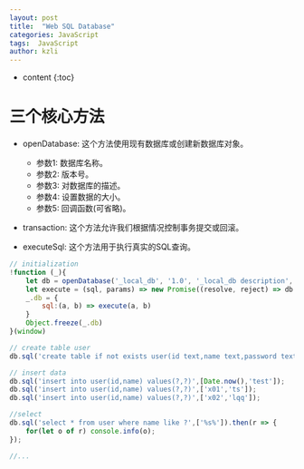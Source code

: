 ```yaml
---
layout: post
title:  "Web SQL Database"
categories: JavaScript
tags:  JavaScript
author: kzli
---
```


* content
{:toc}

# 三个核心方法

* openDatabase: 这个方法使用现有数据库或创建新数据库对象。

  * 参数1: 数据库名称。
  * 参数2: 版本号。
  * 参数3: 对数据库的描述。
  * 参数4: 设置数据的大小。
  * 参数5: 回调函数(可省略)。

* transaction: 这个方法允许我们根据情况控制事务提交或回滚。

* executeSql: 这个方法用于执行真实的SQL查询。




```js
// initialization
!function (_){
	let db = openDatabase('_local_db', '1.0', '_local_db description', 1024 * 1024)
	let execute = (sql, params) => new Promise((resolve, reject) => db.transaction(tx => tx.executeSql(sql, params, (tx, rs) => resolve(rs.rows,tx), (tx, err) => reject(err,tx))))
	_.db = {
		sql:(a, b) => execute(a, b)
	}
	Object.freeze(_.db)
}(window)

// create table user
db.sql('create table if not exists user(id text,name text,password text,primary key(id))');

// insert data
db.sql('insert into user(id,name) values(?,?)',[Date.now(),'test']);
db.sql('insert into user(id,name) values(?,?)',['x01','ts']);
db.sql('insert into user(id,name) values(?,?)',['x02','lqq']);

//select
db.sql('select * from user where name like ?',['%s%']).then(r => {
	for(let o of r) console.info(o);
});

//...
```
